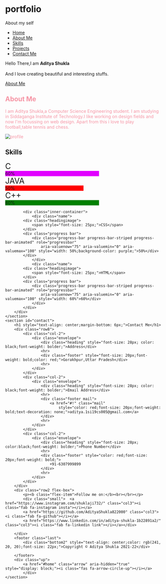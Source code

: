 # portfolio
About my self
<!DOCTYPE html>
<html lang="en">

<head>
    <meta charset="UTF-8">
    <meta name="viewport" content="width=device-width, initial-scale=1.0"> 
    <title>My Profile</title>
    <link rel="stylesheet" href="style.css">
    <link rel="stylesheet" href="https://www.w3schools.com/w3css/4/w3.css">
     <link href="https://fonts.googleapis.com/css2?family=Bree+Serif&display=swap" rel="stylesheet">
    <script src="https://kit.fontawesome.com/0392c4d112.js" crossorigin="anonymous"></script>
    <link href="https://cdn.jsdelivr.net/npm/bootstrap@5.0.0-beta1/dist/css/bootstrap.min.css" rel="stylesheet"
        integrity="sha384-giJF6kkoqNQ00vy+HMDP7azOuL0xtbfIcaT9wjKHr8RbDVddVHyTfAAsrekwKmP1" crossorigin="anonymous">  
</head>
<body>
    <nav id="navbar">
        <ul class="nav-list v-class">
            <li><a href="#home">Home</a></li>
            <li><a href="#about">About Me</a></li>
            <li><a href="#skills">Skills</a></li>
            <li><a href="#project">Projects</a></li>
            <li><a href="#contact">Contact Me</a></li>
        </ul>
    </nav>
    <section id="home">
        <div class="para">
        <p>Hello There,I am <b>Aditya Shukla</b><br></br>
        And I love creating beautiful and interesting stuffs.</p>
        </div>  
        <div class="profile">
            <a href="#about">About Me</a>
        </div>
    </section>
    <section id="about" style="color:rgba(236, 15, 52, 0.445)">
        <h1 id="h"> About Me</h1>
        <div class="con">
            <p>I am Aditya Shukla,a Computer Science Engineering student.
                I am studying in Siddaganga Institute of Technology.I like working on design fields and now I'm
                focussing on web design.
                Apart from this i love to play football,table tennis and chess.</p>
            <img src="profile.jpg" alt="profile" id="image">
        </div>
    </section>
    <section id="skills">
        <h1 id="head">Skills</h1>
        <div class="skill-container">
            <div class="row-skill">
            <div class="inner-container">
                <div class="name">
            <div class="headingimage">
                <span style="font-size: 25px;">C</span>
            </div>
            <div class="progress bar">
                <div class="progress-bar progress-bar-striped progress-bar-animated" role="progressbar"
                    aria-valuenow="75" aria-valuemin="0" aria-valuemax="100" style="width: 60%;background-color: rgb(225, 0, 255);">60%</div>
            </div>
                </div>
                <div class="name">
            <div class="headingimage">
                <span style="font-size: 25px;">JAVA</span>
            </div>
            <div class="progress bar">
                <div class="progress-bar progress-bar-striped progress-bar-animated" role="progressbar"
                    aria-valuenow="75" aria-valuemin="0" aria-valuemax="100" style="width: 50%;background-color: red;">50%</div>
            </div>
            </div>
                <div class="name">
            <div class="headingimage">
                <span style="font-size: 25px;">C++</span>
            </div>
            <div class="progress bar">
                <div class="progress-bar progress-bar-striped progress-bar-animated" role="progressbar"
                    aria-valuenow="75" aria-valuemin="0" aria-valuemax="100" style="width: 60%;background-color: green;">60%</div>
            </div>
            </div>
        </div>
            
            <div class="inner-container">
                <div class="name">
            <div class="headingimage">
                <span style="font-size: 25px;">CSS</span>
            </div>
            <div class="progress bar">
                <div class="progress-bar progress-bar-striped progress-bar-animated" role="progressbar"
                    aria-valuenow="75" aria-valuemin="0" aria-valuemax="100" style="width: 50%;background-color: purple;">50%</div>
            </div>
                </div>
                <div class="name">
            <div class="headingimage">
                <span style="font-size: 25px;">HTML</span>
            </div>
            <div class="progress bar">
                <div class="progress-bar progress-bar-striped progress-bar-animated" role="progressbar"
                    aria-valuenow="75" aria-valuemin="0" aria-valuemax="100" style="width: 60%">60%</div>
                </div>
            </div> 
        </div>
    </section>
    <section id="contact">
        <h1 style="text-align: center;margin-bottom: 6px;">Contact Me</h1>
        <div class="row8">
            <div class="col-2">
                <div class="envelope">
                    <div class="heading" style="font-size: 28px; color: black;font-weight: bolder;">Address</div>
                    <hr>
                    <div class="footer" style="font-size: 20px;font-weight: bold;color: red;">Gorakhpur,Uttar Pradesh</div>
                    <hr>
                </div>
            </div>
            <div class="col-2">
                <div class="envelope">
                    <div class="heading" style="font-size: 28px; color: black;font-weight: bolder;">Email Address</div>
                    <hr>
                    <div class="footer mail">
                        <a href="#!" class="mail"
                            style="color: red;font-size: 20px;font-weight: bold;text-decoration: none;">aditya.1si19cs005@gmail.com</a>
                    </div>
                    <hr>
                </div>
            </div>
            <div class="col-2">
                <div class="envelope">
                    <div class="heading" style="font-size: 28px; color:black;font-weight: bolder;">Phone Number</div>
                    <hr>
                    <div class="footer" style="color: red;font-size: 20px;font-weight: bold;">
                        +91-6307999899
                    </div>
                    <hr>
                </div>
            </div>
        </div>
        <div class="row2 flex-box">
            <p><b class="flex-item">Follow me on:</b><br></br></p>
            <div class="small">  <a href="https://www.instagram.com/shuklaji732/" class="col3"><i class="fab fa-instagram insta"></i></a>
            <a href="https://github.com/AdityaShukla822000" class="col3"><i class="fab fa-github"></i></a>
            <a href="https://www.linkedin.com/in/aditya-shukla-1b22891a2/" class="col3"><i class="fab fa-linkedin link"></i></a></div>
          
        </div>
        <footer class="last">
            <div class="bottom2" style="text-align: center;color: rgb(241, 20, 20);font-size: 22px;">Copyright © Aditya Shukla 2021-22</div>
            
        </footer>
        <div class="up">
            <a href="#home" class="arrow" aria-hidden="true" style="display: block;"><i class="fas fa-arrow-circle-up"></i></a>
            </div>
    </section> 
</body>
<script src="profile.js"></script>
</html>
